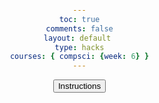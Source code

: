 ```yaml
---
toc: true
comments: false
layout: default 
type: hacks
courses: { compsci: {week: 6} }
---
```


<html lang="en">
<head>
  <meta charset="UTF-8">
  <meta name="viewport" content="width=device-width, initial-scale=1.0">
  <title>Your Game Title</title>
  <style>
    body {
      margin: 0;
      padding: 0;
      background: url("{{site.baseurl}}/images/sprite/TANK LOADING BLANK.png") no-repeat center center fixed;
      background-size: cover;
      color: #fff; /* Text color */
      font-family: 'Arial', sans-serif;
      text-align: center;
      overflow: hidden; /* Hide overflow to prevent scroll bars */
    }

    #instructionsButton {
      background-color: #fff;
      color: #000;
      padding: 10px 20px;
      font-size: 16px;
      cursor: pointer;
      position: absolute;
      top: 50%;
      left: 50%;
      transform: translate(-50%, -50%);
      position: absolute;
      top: 795%; /* Adjust to move vertically */
      left: 80%; /* Adjust to move horizontally */
    }

    #settingsButton {
      background-color: #fff;
      color: #000;
      padding: 10px 20px;
      font-size: 16px;
      cursor: pointer;
      position: absolute;
      top: 50%;
      left: 50%;
      transform: translate(-50%, -50%);
      position: absolute;
      top: 795%; /* Adjust to move vertically */
      left: 40%; /* Adjust to move horizontally */
        }

    #playButton {
      background-color: #fff;
      color: #000;
      padding: 10px 20px;
      font-size: 16px;
      cursor: pointer;
      position: absolute;
      top: 50%;
      left: 50%;
      transform: translate(-50%, -50%);
      position: absolute;
      top: 795%; /* Adjust to move vertically */
      left: 0%; /* Adjust to move horizontally */
    }
  </style>
</head>
<body>

  <!-- Button to play GIF -->
  <button id="settingsButton" onclick="startGif()">Settings</button>
  <button id="playButton" onclick="startGif()">Play</button>
  <button id="instructionsButton" onclick="startGif()">Instructions</button>

  <script>
    function startGif() {
      document.body.style.backgroundImage = 'url("{{site.baseurl}}/images/sprite/TANK LOADING SLIDE.gif")';
      document.getElementById('playButton').style.display = 'none';
      document.getElementById('settingsButton').style.display = 'none';
      document.getElementById('instructionsButton').style.display = 'none';
    }
  </script>

</body>
</html>

